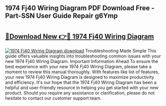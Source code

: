## 1974 Fj40 Wiring Diagram PDF Download Free - Part-SSN User Guide Repair g6Ymp

# <h2><a href="http://dfp6b8.blite.top/?on=1974+Fj40+Wiring+Diagram">🔗Download New 👉🔴 1974 Fj40 Wiring Diagram</a></h2>

[![1974 Fj40 Wiring Diagram download](https://i.imgur.com/lujVjoI.png)](http://dfp6b8.blite.top/?on=1974+Fj40+Wiring+Diagram)
Troubleshooting Made Simple This guide offers valuable insights into troubleshooting common issues with your new 1974 Fj40 Wiring Diagram. Important Information Ahead To ensure the best experience with your new 1974 Fj40 Wiring Diagram, please take a moment to review this manual thoroughly. With features like list of features, your new 1974 Fj40 Wiring Diagram is designed to maximize productivity and efficiency. It's our hope that the 1974 Fj40 Wiring Diagram has been a helpful and user-friendly resource in helping you get started with your new product. Should you require any assistance or clarification, please do not hesitate to contact our customer support team.
